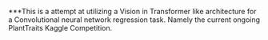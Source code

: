 ***This is a attempt at utilizing a Vision in Transformer like architecture for a Convolutional neural network regression task. Namely the current ongoing PlantTraits Kaggle Competition.
